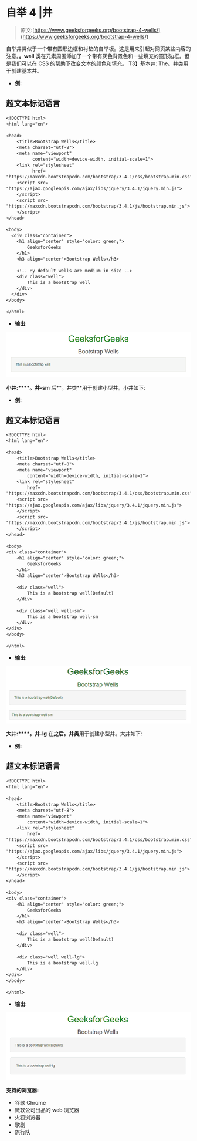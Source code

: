# 自举 4 |井

> 原文:[https://www.geeksforgeeks.org/bootstrap-4-wells/](https://www.geeksforgeeks.org/bootstrap-4-wells/)

自举井类似于一个带有圆形边框和衬垫的自举板。这是用来引起对网页某些内容的注意。**。well** 类在元素周围添加了一个带有灰色背景色和一些填充的圆形边框。但是我们可以在 CSS 的帮助下改变文本的颜色和填充。
T3】基本井: The。井类用于创建基本井。

*   **例:**

## 超文本标记语言

```
<!DOCTYPE html>
<html lang="en">

<head>
    <title>Bootstrap Wells</title>
    <meta charset="utf-8">
    <meta name="viewport"
          content="width=device-width, initial-scale=1">
    <link rel="stylesheet"
          href=
"https://maxcdn.bootstrapcdn.com/bootstrap/3.4.1/css/bootstrap.min.css">
    <script src=
"https://ajax.googleapis.com/ajax/libs/jquery/3.4.1/jquery.min.js">
    </script>
    <script src=
"https://maxcdn.bootstrapcdn.com/bootstrap/3.4.1/js/bootstrap.min.js">
    </script>
</head>

<body>
  <div class="container">
    <h1 align="center" style="color: green;">
        GeeksforGeeks
    </h1>
    <h3 align="center">Bootstrap Wells</h3>

    <!-- By default wells are medium in size -->
    <div class="well">
        This is a bootstrap well
    </div>
  </div>
</body>

</html>           
```

*   **输出:**

![](img/cb6ec993d22067dc8b3ec6f7bace9984.png)

**小井:****。井-sm** 后**。井类**用于创建小型井。小井如下:

*   **例:**

## 超文本标记语言

```
<!DOCTYPE html>
<html lang="en">

<head>
    <title>Bootstrap Wells</title>
    <meta charset="utf-8">
    <meta name="viewport"
        content="width=device-width, initial-scale=1">
    <link rel="stylesheet"
        href=
"https://maxcdn.bootstrapcdn.com/bootstrap/3.4.1/css/bootstrap.min.css">
    <script src=
"https://ajax.googleapis.com/ajax/libs/jquery/3.4.1/jquery.min.js">
    </script>
    <script src=
"https://maxcdn.bootstrapcdn.com/bootstrap/3.4.1/js/bootstrap.min.js">
    </script>
</head>

<body>
<div class="container">
    <h1 align="center" style="color: green;">
        GeeksforGeeks
    </h1>
    <h3 align="center">Bootstrap Wells</h3>

    <div class="well">
        This is a bootstrap well(Default)
    </div>

    <div class="well well-sm">
        This is a bootstrap well-sm
    </div>
</div>
</body>

</html>                   
```

*   **输出:**

![](img/a7369e2fed1d387efe2f7a116d3ad938.png)

**大井:****。井-lg** 在**之后。井类**用于创建小型井。大井如下:

*   **例:**

## 超文本标记语言

```
<!DOCTYPE html>
<html lang="en">

<head>
    <title>Bootstrap Wells</title>
    <meta charset="utf-8">
    <meta name="viewport"
        content="width=device-width, initial-scale=1">
    <link rel="stylesheet"
        href=
"https://maxcdn.bootstrapcdn.com/bootstrap/3.4.1/css/bootstrap.min.css">
    <script src=
"https://ajax.googleapis.com/ajax/libs/jquery/3.4.1/jquery.min.js">
    </script>
    <script src=
"https://maxcdn.bootstrapcdn.com/bootstrap/3.4.1/js/bootstrap.min.js">
    </script>
</head>

<body>
<div class="container">
    <h1 align="center" style="color: green;">
        GeeksforGeeks
    </h1>
    <h3 align="center">Bootstrap Wells</h3>

    <div class="well">
        This is a bootstrap well(Default)
    </div>

    <div class="well well-lg">
        This is a bootstrap well-lg
    </div>
</div>
</body>

</html>                   
```

*   **输出:**

![](img/8ac61e0b71ef931599bba556a330f760.png)

**支持的浏览器:**

*   谷歌 Chrome
*   微软公司出品的 web 浏览器
*   火狐浏览器
*   歌剧
*   旅行队